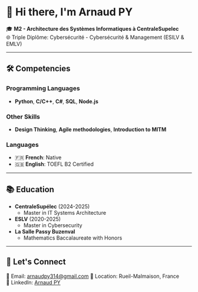 # 👋 Hi there, I'm Arnaud PY

🎓 **M2 - Architecture des Systèmes Informatiques à CentraleSupelec**  
🌐 Triple Diplôme: Cybersécurité - Cybersécurité & Management (ESILV & EMLV)

---

## 🛠️ Competencies

### Programming Languages
- **Python**, **C/C++**, **C#**, **SQL**, **Node.js**

### Other Skills
- **Design Thinking**, **Agile methodologies**, **Introduction to MITM**

### Languages
- 🇫🇷 **French**: Native  
- 🇬🇧 **English**: TOEFL B2 Certified  

---

## 📚 Education
- **CentraleSupélec** (2024-2025)  
  - Master in IT Systems Architecture
- **ESLV** (2020-2025)  
  - Master in Cybersecurity
- **La Salle Passy Buzenval**  
  - Mathematics Baccalaureate with Honors

---

## 🤝 Let's Connect
📧 Email: [arnaudpy314@gmail.com](mailto:arnaudpy314@gmail.com)
📍 Location: Rueil-Malmaison, France  
🔗 LinkedIn: [Arnaud PY](https://www.linkedin.com/in/arnaud-py/)  
